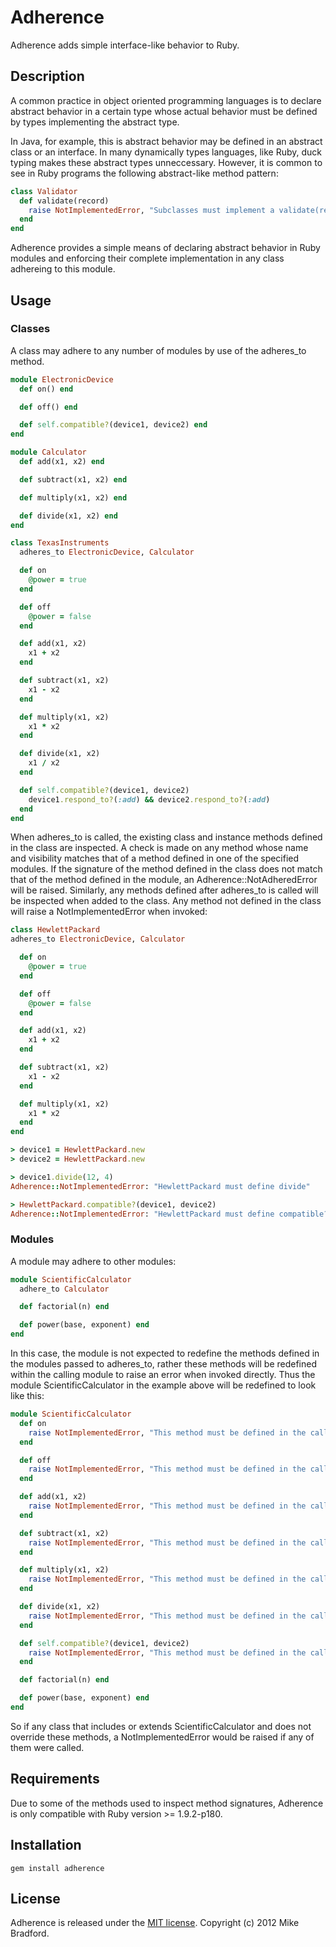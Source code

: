# Adherence

Adherence adds simple interface-like behavior to Ruby.

## Description

A common practice in object oriented programming languages is to declare abstract behavior in a certain type whose actual behavior must be defined by types implementing the abstract type.

In Java, for example, this is abstract behavior may be defined in an abstract class or an interface. In many dynamically types languages, like Ruby, duck typing makes these abstract types unneccessary. However, it is common to see in Ruby programs the following abstract-like method pattern:

```ruby
class Validator
  def validate(record)
    raise NotImplementedError, "Subclasses must implement a validate(record) method."
  end
end
```

Adherence provides a simple means of declaring abstract behavior in Ruby modules and enforcing their complete implementation in any class adhereing to this module.

## Usage

### Classes

A class may adhere to any number of modules by use of the adheres_to method.

```ruby
module ElectronicDevice
  def on() end

  def off() end

  def self.compatible?(device1, device2) end
end

module Calculator
  def add(x1, x2) end

  def subtract(x1, x2) end

  def multiply(x1, x2) end

  def divide(x1, x2) end
end

class TexasInstruments
  adheres_to ElectronicDevice, Calculator

  def on
    @power = true
  end

  def off
    @power = false
  end

  def add(x1, x2)
    x1 + x2
  end

  def subtract(x1, x2)
    x1 - x2
  end

  def multiply(x1, x2)
    x1 * x2
  end

  def divide(x1, x2)
    x1 / x2
  end

  def self.compatible?(device1, device2)
    device1.respond_to?(:add) && device2.respond_to?(:add)
  end
end
```

When adheres_to is called, the existing class and instance methods defined in the class are inspected. A check is made on any method whose name and visibility matches that of a method defined in one of the specified modules. If the signature of the method defined in the class does not match that of the method defined in the module, an Adherence::NotAdheredError will be raised. Similarly, any methods defined after adheres_to is called will be inspected when added to the class. Any method not defined in the class will raise a NotImplementedError when invoked:

```ruby
class HewlettPackard
adheres_to ElectronicDevice, Calculator

  def on
    @power = true
  end

  def off
    @power = false
  end

  def add(x1, x2)
    x1 + x2
  end

  def subtract(x1, x2)
    x1 - x2
  end

  def multiply(x1, x2)
    x1 * x2
  end
end

> device1 = HewlettPackard.new
> device2 = HewlettPackard.new

> device1.divide(12, 4)
Adherence::NotImplementedError: "HewlettPackard must define divide"

> HewlettPackard.compatible?(device1, device2)
Adherence::NotImplementedError: "HewlettPackard must define compatible?"
```

### Modules

A module may adhere to other modules:

```ruby
module ScientificCalculator
  adhere_to Calculator

  def factorial(n) end

  def power(base, exponent) end
end
```

In this case, the module is not expected to redefine the methods defined in the modules passed to adheres_to, rather these methods will be redefined within the calling module to raise an error when invoked directly. Thus the module ScientificCalculator in the example above will be redefined to look like this:

```ruby
module ScientificCalculator
  def on
    raise NotImplementedError, "This method must be defined in the calling class."
  end

  def off
    raise NotImplementedError, "This method must be defined in the calling class."
  end

  def add(x1, x2)
    raise NotImplementedError, "This method must be defined in the calling class."
  end

  def subtract(x1, x2)
    raise NotImplementedError, "This method must be defined in the calling class."
  end

  def multiply(x1, x2)
    raise NotImplementedError, "This method must be defined in the calling class."
  end

  def divide(x1, x2)
    raise NotImplementedError, "This method must be defined in the calling class."
  end

  def self.compatible?(device1, device2)
    raise NotImplementedError, "This method must be defined in the calling class."
  end

  def factorial(n) end

  def power(base, exponent) end
end
```

So if any class that includes or extends ScientificCalculator and does not override these methods, a NotImplementedError would be raised if any of them were called.

## Requirements

Due to some of the methods used to inspect method signatures, Adherence is only compatible with Ruby version >= 1.9.2-p180.

## Installation

    gem install adherence

## License

Adherence is released under the [MIT license](http://www.opensource.org/licenses/MIT). Copyright (c) 2012 Mike Bradford.